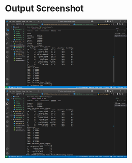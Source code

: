 <h1>Output Screenshot</h1>
<img src="./Screenshot (339).png" alt="matplotli" width="400"/>
<img src="./Screenshot (340).png" alt="matplotli" width="400"/>